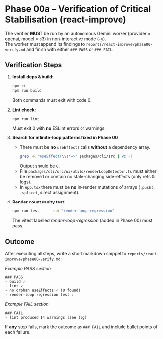 # Phase 00a – Verification of Critical Stabilisation (react-improve)

The verifier **MUST** be run by an autonomous Gemini worker (provider = openai, model = o3) in non-interactive mode (`-y`).  
The worker must append its findings to `reports/react-improve/phase00-verify.md` and finish with either `### PASS` or `### FAIL`.

## Verification Steps

1. **Install deps & build:**

   ```bash
   npm ci
   npm run build
   ```

   Both commands must exit with code 0.

2. **Lint check:**

   ```bash
   npm run lint
   ```

   Must exit 0 with **no** ESLint errors or warnings.

3. **Search for infinite-loop patterns fixed in Phase 00**
   - There must be **no** `useEffect(` calls **without** a dependency array.
     ```bash
     grep -R "useEffect(\\s*=>" packages/cli/src | wc -l
     ```
     Output should be `0`.
   - File `packages/cli/src/ui/utils/renderLoopDetector.ts` must either be removed or contain no state-changing side-effects (only refs & logs).
   - In `App.tsx` there must be **no** in-render mutations of arrays (`.push(`, `.splice(`, direct assignment).

4. **Render count sanity test:**
   ```bash
   npm run test -- --run "render-loop-regression"
   ```
   The vitest labelled _render-loop-regression_ (added in Phase 00) must pass.

## Outcome

After executing all steps, write a short markdown snippet to `reports/react-improve/phase00-verify.md`:

_Example PASS section_

```
### PASS
- build ✓
- lint ✓
- no orphan useEffects ✓ (0 found)
- render-loop regression test ✓
```

_Example FAIL section_

```
### FAIL
- lint produced 14 warnings (see log)
```

If **any** step fails, mark the outcome as `### FAIL` and include bullet points of each failure.
